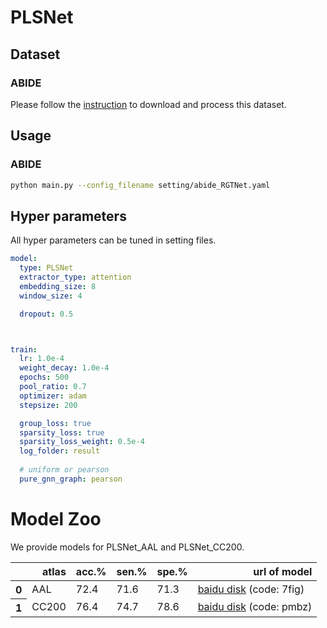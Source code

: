 # PLSNet

## Dataset

### ABIDE

Please follow the [instruction](util/abide/readme.md) to download and process this dataset.

## Usage

### ABIDE 

```bash
python main.py --config_filename setting/abide_RGTNet.yaml
```

## Hyper parameters

All hyper parameters can be tuned in setting files.

```yaml
model:
  type: PLSNet
  extractor_type: attention
  embedding_size: 8
  window_size: 4

  dropout: 0.5



train:
  lr: 1.0e-4
  weight_decay: 1.0e-4
  epochs: 500
  pool_ratio: 0.7
  optimizer: adam
  stepsize: 200

  group_loss: true
  sparsity_loss: true
  sparsity_loss_weight: 0.5e-4
  log_folder: result
  
  # uniform or pearson
  pure_gnn_graph: pearson
```

# Model Zoo
We provide models for PLSNet_AAL and PLSNet_CC200.

<table>
  <thead>
    <tr style="text-align: right;">
      <th></th>
      <th>atlas</th>
      <th>acc.%</th>
      <th>sen.%</th>
      <th>spe.%</th>
      <th>url of model</th>
    </tr>
  </thead>
  <tbody>
    <tr>
      <th>0</th>
      <td>AAL</td>
      <td>72.4</td>
      <td>71.6</td>
      <td>71.3</td>
      <td><a href="https://pan.baidu.com/s/1K_yXsK0n01mtD1-drTqv8w">baidu disk</a>&nbsp;(code: 7fig)</td>
    </tr>
    <tr>
      <th>1</th>
      <td>CC200</td>
      <td>76.4</td>
      <td>74.7</td>
      <td>78.6</td>
      <td><a href="https://pan.baidu.com/s/1apwl5TAzrQbp8wWLdH-BLg">baidu disk</a>&nbsp;(code: pmbz)</td>
    </tr>

  </tbody>
</table>

